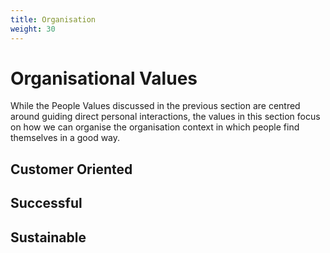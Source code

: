 ```yaml
---
title: Organisation
weight: 30
---
```


# Organisational Values

While the People Values discussed in the previous section are centred around guiding direct personal interactions, the values in this section focus on how we can organise the organisation context in which people find themselves in a good way.


## Customer Oriented

## Successful

## Sustainable

